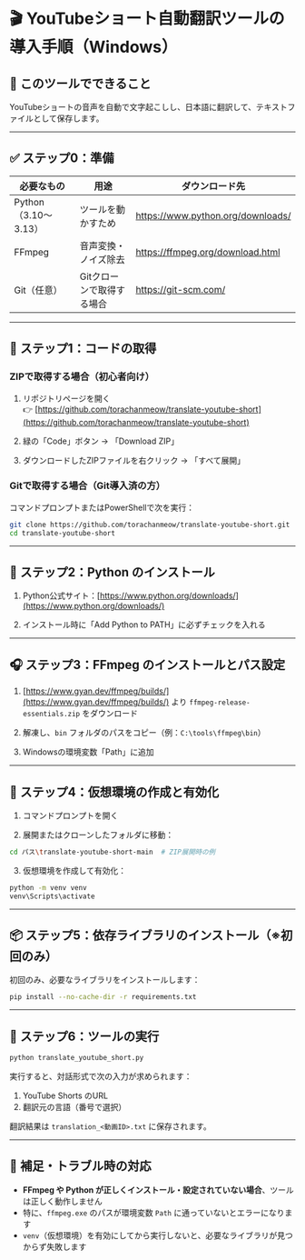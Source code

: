 # 🎬 YouTubeショート自動翻訳ツールの導入手順（Windows）

## 🎯 このツールでできること
YouTubeショートの音声を自動で文字起こしし、日本語に翻訳して、テキストファイルとして保存します。

---

## ✅ ステップ0：準備

| 必要なもの | 用途 | ダウンロード先 |
|------------|------|----------------|
| Python（3.10〜3.13） | ツールを動かすため | https://www.python.org/downloads/ |
| FFmpeg | 音声変換・ノイズ除去 | https://ffmpeg.org/download.html |
| Git（任意） | Gitクローンで取得する場合 | https://git-scm.com/ |

---

## 🧩 ステップ1：コードの取得

### ZIPで取得する場合（初心者向け）

1. リポジトリページを開く  
   👉 [https://github.com/torachanmeow/translate-youtube-short](https://github.com/torachanmeow/translate-youtube-short)

2. 緑の「Code」ボタン → 「Download ZIP」

3. ダウンロードしたZIPファイルを右クリック → 「すべて展開」

### Gitで取得する場合（Git導入済の方）

コマンドプロンプトまたはPowerShellで次を実行：

```bash
git clone https://github.com/torachanmeow/translate-youtube-short.git
cd translate-youtube-short
```

---

## 🧪 ステップ2：Python のインストール

1. Python公式サイト：[https://www.python.org/downloads/](https://www.python.org/downloads/)

2. インストール時に「Add Python to PATH」に必ずチェックを入れる

---

## 🎧 ステップ3：FFmpeg のインストールとパス設定

1. [https://www.gyan.dev/ffmpeg/builds/](https://www.gyan.dev/ffmpeg/builds/) より `ffmpeg-release-essentials.zip` をダウンロード

2. 解凍し、`bin` フォルダのパスをコピー（例：`C:\tools\ffmpeg\bin`）

3. Windowsの環境変数「Path」に追加

---

## 🔧 ステップ4：仮想環境の作成と有効化

1. コマンドプロンプトを開く

2. 展開またはクローンしたフォルダに移動：

```bash
cd パス\translate-youtube-short-main  # ZIP展開時の例
```

3. 仮想環境を作成して有効化：

```bash
python -m venv venv
venv\Scripts\activate
```

---

## 📦 ステップ5：依存ライブラリのインストール（※初回のみ）

初回のみ、必要なライブラリをインストールします：

```bash
pip install --no-cache-dir -r requirements.txt
```

---

## 🚀 ステップ6：ツールの実行

```bash
python translate_youtube_short.py
```

実行すると、対話形式で次の入力が求められます：

1. YouTube Shorts のURL  
2. 翻訳元の言語（番号で選択）

翻訳結果は `translation_<動画ID>.txt` に保存されます。

---

## 💬 補足・トラブル時の対応

- **FFmpeg や Python が正しくインストール・設定されていない場合**、ツールは正しく動作しません
- 特に、`ffmpeg.exe` のパスが環境変数 `Path` に通っていないとエラーになります
- `venv`（仮想環境）を有効にしてから実行しないと、必要なライブラリが見つからず失敗します